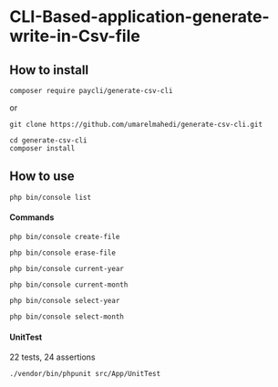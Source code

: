 # CLI-Based-application-generate-write-in-Csv-file 
## How to install 
```
composer require paycli/generate-csv-cli
```
or 
```
git clone https://github.com/umarelmahedi/generate-csv-cli.git
```
```
cd generate-csv-cli
composer install
```

## How to use
```
php bin/console list
```
#### Commands

```
php bin/console create-file
```

```
php bin/console erase-file
```

```
php bin/console current-year
```

```
php bin/console current-month
```

```
php bin/console select-year
```

```
php bin/console select-month
```
#### UnitTest
22 tests, 24 assertions
```
./vendor/bin/phpunit src/App/UnitTest
```
